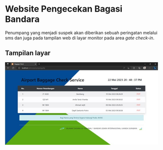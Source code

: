 # Website Pengecekan Bagasi Bandara

Penumpang yang menjadi suspek akan diberikan sebuah peringatan melalui sms dan juga pada tampilan web di layar monitor pada area *gate check-in*.

## Tampilan layar 
![alt text](https://github.com/Linc2427/Golek.in/blob/main/images/penumpang.jpg)

